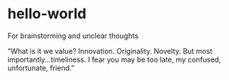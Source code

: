 # hello-world
For brainstorming and unclear thoughts


“What is it we value? Innovation. Originality. Novelty. But most importantly...timeliness. I fear you may be too late, my confused, unfortunate, friend.”
